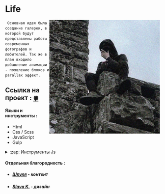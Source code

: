 # Life 

<a href="https://github.com/kah3vich"><img src="https://github.com/kah3vich/Project-Life/blob/master/dist/img/more/1.jpg" width="360" height="370" align="right"></a>

``` Основная идея была создание галереи, в которой будут представлены работы современных фотографов и любителей. Так же в план входило добавление анимации - появление блоков и parallax эффект.```

## Ссылка на проект : [🍀](https://kah3vich.github.io/Project-Life/dist/index.html)

#### Языки и инструменты : 
- Html 
- Css / Scss
- JavaScript 
- Gulp
<details>
  <summary>:zap: Инструменты Js</summary>
  - WOW <br />
  - Gsap <br />
  - NiceScroll <br />
  - Jquery <br />
  - CircleType <br />
</details>

#### Отдельная благородность :

- ##### [Шпуля](https://www.instagram.com/mdxkah) - контент 
- ##### [Slava K.](https://www.instagram.com/geexarts) - дизайн

